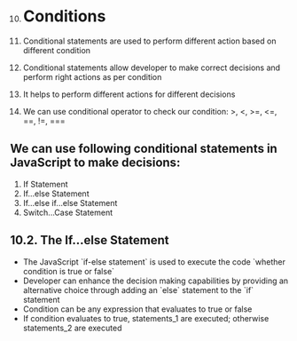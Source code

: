 10. # Conditions

1.  Conditional statements are used to perform different action based on different condition
1.  Conditional statements allow developer to make correct decisions and perform right actions as per condition
1.  It helps to perform different actions for different decisions
1.  We can use conditional operator to check our condition: &gt;, &lt;, &gt;=, &lt;=, ==, !=, ===

## We can use following conditional statements in JavaScript to make decisions:

1.  If Statement
2.  If...else Statement
3.  If...else if...else Statement
4.  Switch...Case Statement

## 10.2. The If...else Statement

- The JavaScript \`if-else statement\` is used to execute the code \`whether condition is true or false\`
- Developer can enhance the decision making capabilities by providing an alternative choice through adding an \`else\` statement to the \`if\` statement
- Condition can be any expression that evaluates to true or false
- If condition evaluates to true, statements_1 are executed; otherwise statements_2 are executed
